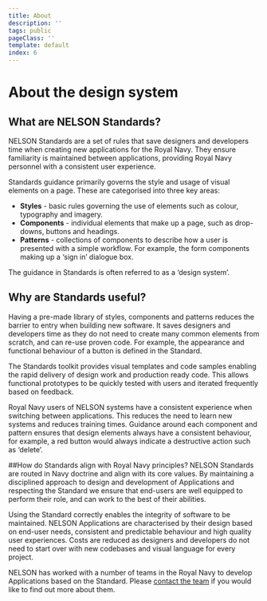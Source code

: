 ```yaml
---
title: About
description: ''
tags: public
pageClass: ''
template: default
index: 6
---
```


# About the design system

## What are NELSON Standards?
NELSON Standards are a set of rules that save designers and developers time when creating new applications for the Royal Navy. They ensure familiarity is maintained between applications, providing Royal Navy personnel with a consistent user experience.

Standards guidance primarily governs the style and usage of visual elements on a page. These are categorised into three key areas:

* **Styles** - basic rules governing the use of elements such as colour, typography and imagery.
* **Components** - individual elements that make up a page, such as drop-downs, buttons and headings.
* **Patterns** - collections of components to describe how a user is presented with a simple workflow. For example, the form components making up a ‘sign in’ dialogue box.

The guidance in Standards is often referred to as a ‘design system’.

## Why are Standards useful?
Having a pre-made library of styles, components and patterns reduces the barrier to entry when building new software. It saves designers and developers time as they do not need to create many common elements from scratch, and can re-use proven code. For example, the appearance and functional behaviour of a button is defined in the Standard.

The Standards toolkit provides visual templates and code samples enabling the rapid delivery of design work and production ready code. This allows functional prototypes to be quickly tested with users and iterated frequently based on feedback.

Royal Navy users of NELSON systems have a consistent experience when switching between applications. This reduces the need to learn new systems and reduces training times. Guidance around each component and pattern ensures that design elements always have a consistent behaviour, for example, a red button would always indicate a destructive action such as ‘delete’.

##How do Standards align with Royal Navy principles?
NELSON Standards are routed in Navy doctrine and align with its core values. By maintaining a disciplined approach to design and development of Applications and respecting the Standard we ensure that end-users are well equipped to perform their role, and can work to the best of their abilities.

Using the Standard correctly enables the integrity of software to be maintained. NELSON Applications are characterised by their design based on end-user needs, consistent and predictable behaviour and high quality user experiences. Costs are reduced as designers and developers do not need to start over with new codebases and visual language for every project.

NELSON has worked with a number of teams in the Royal Navy to develop Applications based on the Standard. Please [contact the team](/contact) if you would like to find out more about them.
